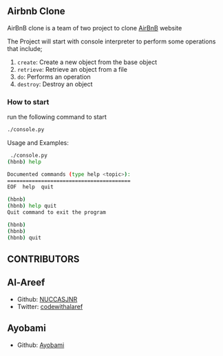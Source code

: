 ## Airbnb Clone

AirBnB clone is a team of two project to clone [AirBnB](https://www.airbnb.com) website

The Project will start with console interpreter to perform some operations that include;

1.  `create`: Create a new object from the base object
1.  `retrieve`: Retrieve an object from a file
1.  `do`: Performs an operation
1.  `destroy`: Destroy an object

### How to start

run the following command to start

```bash
./console.py
```

Usage and Examples:

```bash
 ./console.py
(hbnb) help

Documented commands (type help <topic>):
========================================
EOF  help  quit

(hbnb)
(hbnb) help quit
Quit command to exit the program

(hbnb)
(hbnb)
(hbnb) quit
```

## CONTRIBUTORS

## Al-Areef

- Github:  [NUCCASJNR](https://github.com/NUCCASJNR)
- Twitter:  [codewithalaref](https://twitter.com/codewithalareef)

## Ayobami

- Github: [Ayobami](https://github.com/Ayobami6)
